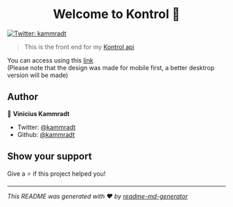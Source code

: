 <h1 align="center">Welcome to Kontrol 👋</h1>
<p>
  <a href="https://twitter.com/kammradt" target="_blank">
    <img alt="Twitter: kammradt" src="https://img.shields.io/twitter/follow/kammradt.svg?style=social" />
  </a>
</p>

> This is the front end for my [Kontrol api](https://github.com/kammradt/kontrol-api)


You can access using this [link](http://kontrol-everything.herokuapp.com/)  
(Please note that the design was made for mobile first, a better desktrop version will be made)

## Author

👤 **Vinicius Kammradt**

* Twitter: [@kammradt](https://twitter.com/kammzinho)
* Github: [@kammradt](https://github.com/kammradt)


## Show your support

Give a ⭐️ if this project helped you!

***
_This README was generated with ❤️ by [readme-md-generator](https://github.com/kefranabg/readme-md-generator)_
